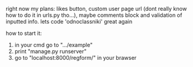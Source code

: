 right now my plans: likes button, custom user page url (dont really know how to do it in urls.py tho...), maybe comments block and validation of inputted info. lets code 'odnoclassniki' great again

how to start it: 
1) in your cmd go to ".../example"
2) print "manage.py runserver"
3) go to "localhost:8000/regform/" in your brawser
